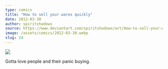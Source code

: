 ```yaml
---
type: comics
title: "How to sell your wares quickly"
date: 2012-03-30
author: spiritshadowx
source: https://www.deviantart.com/spiritshadowx/art/How-to-sell-your-wares-quickly-293108507
image: /assets/comics/2012-03-30.webp
slug: 24
---
```


![](/assets/comics/2012-03-30.webp)

Gotta love people and their panic buying.
